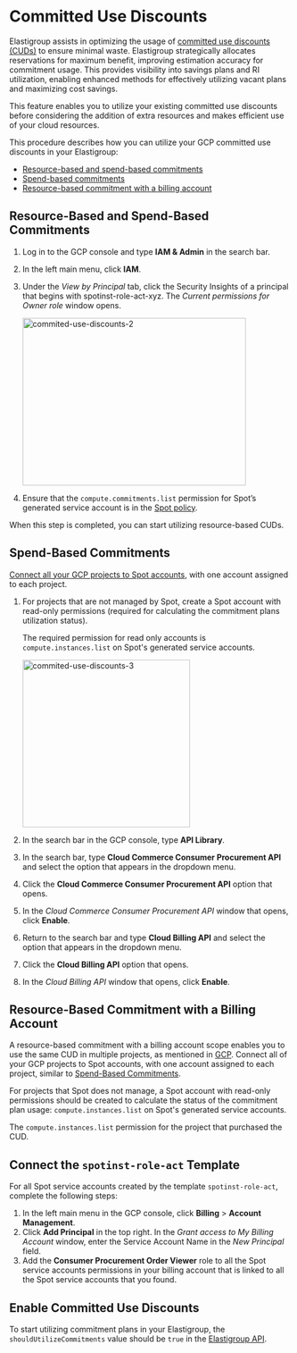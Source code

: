 # Committed Use Discounts 

Elastigroup assists in optimizing the usage of [committed use discounts (CUDs)](https://cloud.google.com/compute/docs/instances/committed-use-discounts-overview) to ensure minimal waste. Elastigroup strategically allocates reservations for maximum benefit, improving estimation accuracy for commitment usage. This provides visibility into savings plans and RI utilization, enabling enhanced methods for effectively utilizing vacant plans and maximizing cost savings. 

This feature enables you to utilize your existing committed use discounts before considering the addition of extra resources and makes efficient use of your cloud resources. 

This procedure describes how you can utilize your GCP committed use discounts in your Elastigroup:
* [Resource-based and spend-based commitments](/elastigroup/features/gcp/commit-use-discount?id=resource-based-and-spend-based-commitments)
* [Spend-based commitments](/elastigroup/features/gcp/commit-use-discount?id=spend-based-commitments)
* [Resource-based commitment with a billing account](/elastigroup/features/gcp/commit-use-discount?id=resource-based-commitment-with-a-billing-account)

## Resource-Based and Spend-Based Commitments  

1. Log in to the GCP console and type **IAM & Admin** in the search bar.  
2. In the left main menu, click **IAM**.
3. Under the *View by Principal* tab, click the Security Insights of a principal that begins with spotinst-role-act-xyz. The _Current permissions for Owner role_ window opens.  

   <img width="400" height="300" alt="commited-use-discounts-2" src="https://github.com/spotinst/help/assets/106514736/d03723af-d0b9-4730-8680-972c90dd519f">

4. Ensure that the `compute.commitments.list` permission for Spot’s generated service account is in the [Spot policy](https://docs.spot.io/administration/api/spot-policy-in-gcp). 

When this step is completed, you can start utilizing resource-based CUDs. 

## Spend-Based Commitments 

[Connect all your GCP projects to Spot accounts](https://docs.spot.io/connect-your-cloud-provider/first-account/gcp-manually?id=connect-gcp-manually), with one account assigned to each project. 

1. For projects that are not managed by Spot, create a Spot account with read-only permissions (required for calculating the commitment plans utilization status). 

   The required permission for read only accounts is `compute.instances.list` on Spot's generated service accounts. 

   <img width="300" height="300" alt="commited-use-discounts-3" src="https://github.com/spotinst/help/assets/106514736/52c0db34-54c4-4cbc-9352-3a7fb26a949c">

2. In the search bar in the GCP console, type **API Library**.
3. In the search bar, type **Cloud Commerce Consumer Procurement API** and select the option that appears in the dropdown menu.  
4. Click the **Cloud Commerce Consumer Procurement API** option that opens. 
5. In the _Cloud Commerce Consumer Procurement API_ window that opens, click **Enable**.
6. Return to the search bar and type **Cloud Billing API** and select the option that appears in the dropdown menu. 
7. Click the **Cloud Billing API** option that opens. 
8. In the _Cloud Billing API_ window that opens, click **Enable**.

## Resource-Based Commitment with a Billing Account

A resource-based commitment with a billing account scope enables you to use the same CUD in multiple projects, as mentioned in [GCP](https://cloud.google.com/billing/docs/how-to/cud-analysis-resource-based#understanding_discount_sharing). Connect all of your GCP projects to Spot accounts, with one account assigned to each project, similar to [Spend-Based Commitments](/elastigroup/features/gcp/commit-use-discount?id=spend-based-commitments).

For projects that Spot does not manage, a Spot account with read-only permissions should be created to calculate the status of the commitment plan usage: `compute.instances.list` on Spot's generated service accounts.

The `compute.instances.list` permission for the project that purchased the CUD.

## Connect the `spotinst-role-act` Template

For all Spot service accounts created by the template `spotinst-role-act`, complete the following steps:  

1. In the left main menu in the GCP console, click **Billing** > **Account Management**.
2. Click **Add Principal** in the top right. In the _Grant access to My Billing Account_ window, enter the Service Account Name in the _New Principal_ field.
3. Add the **Consumer Procurement Order Viewer** role to all the Spot service accounts permissions in your billing account that is linked to all the Spot service accounts that you found. 

## Enable Committed Use Discounts  

To start utilizing commitment plans in your Elastigroup, the `shouldUtilizeCommitments` value should be `true` in the [Elastigroup API](https://docs.spot.io/api/#tag/Elastigroup-GCP/operation/elastigroupGcpCreate). 

 
